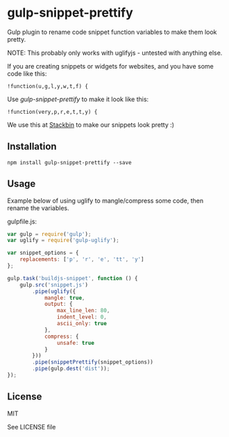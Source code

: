 # gulp-snippet-prettify

Gulp plugin to rename code snippet function variables to make them look pretty.

NOTE: This probably only works with uglifyjs - untested with anything else.

If you are creating snippets or widgets for websites, and you have some code like this:

```
!function(u,g,l,y,w,t,f) {
```

Use *gulp-snippet-prettify* to make it look like this:

```
!function(very,p,r,e,t,t,y) {
```

We use this at [Stackbin](https://stkbn.com) to make our snippets look pretty :)

## Installation

```
npm install gulp-snippet-prettify --save
```

## Usage

Example below of using uglify to mangle/compress some code, then rename the variables.

gulpfile.js:

```javascript
var gulp = require('gulp');
var uglify = require('gulp-uglify');

var snippet_options = {
    replacements: ['p', 'r', 'e', 'tt', 'y']
};

gulp.task('buildjs-snippet', function () {
    gulp.src('snippet.js')
        .pipe(uglify({
            mangle: true,
            output: {
                max_line_len: 80,
                indent_level: 0,
                ascii_only: true
            },
            compress: {
                unsafe: true
            }
        }))
        .pipe(snippetPrettify(snippet_options))
        .pipe(gulp.dest('dist'));
});
```

## License

MIT

See LICENSE file
